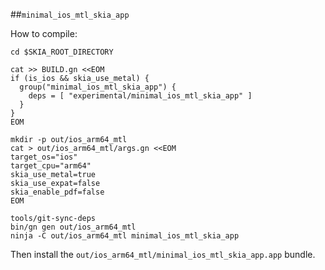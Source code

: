 ##`minimal_ios_mtl_skia_app`

How to compile:

    cd $SKIA_ROOT_DIRECTORY

    cat >> BUILD.gn <<EOM
    if (is_ios && skia_use_metal) {
      group("minimal_ios_mtl_skia_app") {
        deps = [ "experimental/minimal_ios_mtl_skia_app" ]
      }
    }
    EOM

    mkdir -p out/ios_arm64_mtl
    cat > out/ios_arm64_mtl/args.gn <<EOM
    target_os="ios"
    target_cpu="arm64"
    skia_use_metal=true
    skia_use_expat=false
    skia_enable_pdf=false
    EOM

    tools/git-sync-deps
    bin/gn gen out/ios_arm64_mtl
    ninja -C out/ios_arm64_mtl minimal_ios_mtl_skia_app

Then install the `out/ios_arm64_mtl/minimal_ios_mtl_skia_app.app` bundle.
